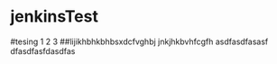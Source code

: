 # jenkinsTest

#tesing 1 2 3 
##lijikhbhkbhbsxdcfvghbj
jnkjhkbvhfcgfh
asdfasdfasasf
dfasdfasfdasdfas
